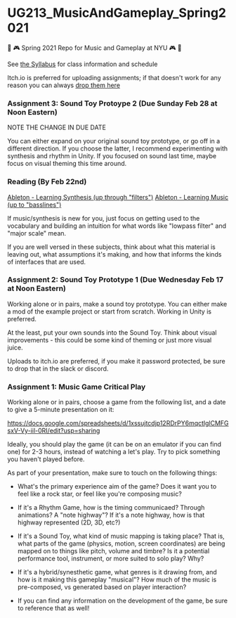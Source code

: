 # UG213_MusicAndGameplay_Spring2021
🎵 🎮 Spring 2021 Repo for Music and Gameplay at NYU 🎮 🎵

See [the Syllabus](https://github.com/8ude/UG213_MusicAndGameplay_Spring2021/blob/main/UG213-MusicAndGameplaySyllabus-Spring2021.pdf) for class information and schedule

Itch.io is preferred for uploading assignments; if that doesn't work for any reason you can always [drop them here](https://drive.google.com/drive/folders/1Y29kA2MScYa_VtVYYSdVY5pU5G8ttM7j?usp=sharing)


### Assignment 3: Sound Toy Protoype 2 (Due Sunday Feb 28 at Noon Eastern)

NOTE THE CHANGE IN DUE DATE

You can either expand on your original sound toy prototype, or go off in a different direction. If you choose the latter, I recommend experimenting with synthesis and rhythm in Unity.  If you focused on sound last time, maybe focus on visual theming this time around.



### Reading (By Feb 22nd)

[Ableton - Learning Synthesis (up through "filters")](https://learningsynths.ableton.com/en/synth-basics/changing-the-sound)
[Ableton - Learning Music (up to "basslines")](https://learningmusic.ableton.com/)

If music/synthesis is new for you, just focus on getting used to the vocabulary and building an intuition for what words like "lowpass filter" and "major scale" mean.

If you are well versed in these subjects, think about what this material is leaving out, what assumptions it's making, and how that informs the kinds of interfaces that are used.

### Assignment 2: Sound Toy Prototype 1 (Due Wednesday Feb 17 at Noon Eastern)

Working alone or in pairs, make a sound toy prototype.  You can either make a mod of the example project or start from scratch. Working in Unity is preferred.

At the least, put your own sounds into the Sound Toy.  Think about visual improvements - this could be some kind of theming or just more visual juice.

Uploads to itch.io are preferred, if you make it password protected, be sure to drop that in the slack or discord.



### Assignment 1: Music Game Critical Play

Working alone or in pairs, choose a game from the following list, and a date to give a 5-minute presentation on it:

https://docs.google.com/spreadsheets/d/1xssujtcdjp12RDrPY6mqctlglCMFGsxV-Vy-iil-0RI/edit?usp=sharing

Ideally, you should play the game (it can be on an emulator if you can find one) for 2-3 hours, instead of watching a let's play.  Try to pick something you haven't played before.

As part of your presentation, make sure to touch on the following things:

* What's the primary experience aim of the game?  Does it want you to feel like a rock star, or feel like you're composing music?

* If it's a Rhythm Game, how is the timing communicaed?  Through animations?  A "note highway"?  If it's a note highway, how is that highway represented (2D, 3D, etc?)

* If it's a Sound Toy, what kind of music mapping is taking place?  That is, what parts of the game (physics, motion, screen coordinates) are being mapped on to things like pitch, volume and timbre?  Is it a potential performance tool, instrument, or more suited to solo play?  Why?

* If it's a hybrid/synesthetic game, what genres is it drawing from, and how is it making this gameplay "musical"?  How much of the music is pre-composed, vs generated based on player interaction?

* If you can find any information on the development of the game, be sure to reference that as well!
